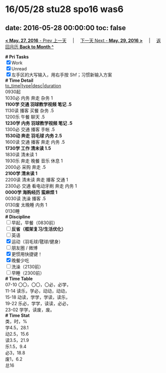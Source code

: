 # 16/05/28 stu28 spo16 was6

date: 2016-05-28 00:00:00
toc: false
---
[**< May. 27, 2016** - Prev 上一天](/lifelogs/2016/05/d27.md) &nbsp; &nbsp; | &nbsp; &nbsp; [下一天 Next - **May. 29, 2016 >**](/lifelogs/2016/05/d29.md) &nbsp; &nbsp; |  &nbsp; &nbsp; [返回月历 **Back to Month ^**](/lifelogs/2016/05/index.md)
<br/><div><b># Pri Tasks</b></div><div><input checked="true" type="checkbox"/>Work</div><div><input checked="true" type="checkbox"/>Unread</div><div><input checked="true" type="checkbox"/>左手区的大写输入，用右手按 Shf；习惯新输入方案</div><div><b># Time Detail</b></div><div><u>to_time|type|desc|duration</u></div><div>0930起</div><div>1030必 内务 奔走 杂务 1</div><div><b>1100学 交通 羽球教学视频 笔记 .5</b></div><div>1130读 播客 买餐 杂务 .5</div><div>1200乐 午餐 聊天 .5</div><div><b>1230学 内务 羽球教学视频 笔记 .5</b></div><div>1300必 交通 播客 手帐 .5</div><div><b>1530动 奔走 羽毛球 内务 2.5</b></div><div>1600读 交通 播客 奔走 内务 .5</div><div><b>1730学 工作 清未读 1.5</b></div><div>1830读 清未读 1</div><div>1930乐 奔走 晚餐 音乐 休息 1</div><div>2000必 采购 奔走 .5</div><div><b>2100学 清未读 1</b></div><div>2200读 清未读 奔走 播客 交通 1</div><div>2300必 交通 看电动牙刷 奔走 内务 1</div><div><b>0000学 海购经历 蛮麻烦 1</b></div><div>0030读 洗澡 播客 .5</div><div>0130废 太晚睡 内务 1</div><div>0130睡</div><div><b># Discipline</b></div><div><input type="checkbox"/>早起，早餐（0830前）</div><div><b><input type="checkbox"/></b><b>反省（框架复习/生活优化）</b></div><div><input type="checkbox"/>英语</div><div><input checked="true" type="checkbox"/>运动（羽毛球/毽球/健身）</div><div><input type="checkbox"/>朋友圈 / 微博</div><div><input checked="true" type="checkbox"/>更惯用快捷键！</div><div><input checked="true" type="checkbox"/>晚餐少吃</div><div><input type="checkbox"/>洗澡（2130前）</div><div><input type="checkbox"/>早睡（2300前）</div><div><b># Time Table</b></div><div>07-10 〇〇，〇〇，〇必，必学，</div><div>11-14 读乐，学必，动动，动动，</div><div>15-18 动读，学学，学读，读乐，</div><div>19-22 乐必，学学，读读，必必，</div><div>23-02 学学，读废，废。</div><div><b># Time Stat</b></div><div>类，时，%</div><div>学4.5，28.1</div><div>动2.5，15.6</div><div>读3.5，21.9</div><div>乐1.5，9.4</div><div>必3，18.8</div><div>废1，6.2</div><div>总16</div>
